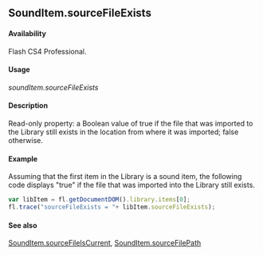 ## SoundItem.sourceFileExists

#### Availability

Flash CS4 Professional.

#### Usage

*soundItem.sourceFileExists*

#### Description

Read-only property: a Boolean value of true if the file that was imported to the Library still exists in the location from where it was imported; false otherwise.

#### Example

Assuming that the first item in the Library is a sound item, the following code displays "true" if the file that was imported into the Library still exists.

```javascript
var libItem = fl.getDocumentDOM().library.items[0];
fl.trace("sourceFileExists = "+ libItem.sourceFileExists);
```

#### See also

[SoundItem.sourceFileIsCurrent](../SoundItem_object/SoundItem11.md), [SoundItem.sourceFilePath](../SoundItem_object/SoundItem12.md)

